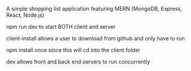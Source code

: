 A simple shopping list application featuring MERN (MongoDB, Express, React, Node.js)

 npm run dev to start BOTH client and server

client-install allows a user to download from github and only have to run 

npm install once since this will cd into the client folder

dev allows front and back end servers to run concurrently 